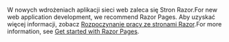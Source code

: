 <span data-ttu-id="11dac-101">W nowych wdrożeniach aplikacji sieci web zaleca się Stron Razor.</span><span class="sxs-lookup"><span data-stu-id="11dac-101">For new web application development, we recommend Razor Pages.</span></span> <span data-ttu-id="11dac-102">Aby uzyskać więcej informacji, zobacz [Rozpoczynanie pracy ze stronami Razor](/aspnet/core/tutorials/razor-pages/razor-pages-start).</span><span class="sxs-lookup"><span data-stu-id="11dac-102">For more information, see [Get started with Razor Pages](/aspnet/core/tutorials/razor-pages/razor-pages-start).</span></span>